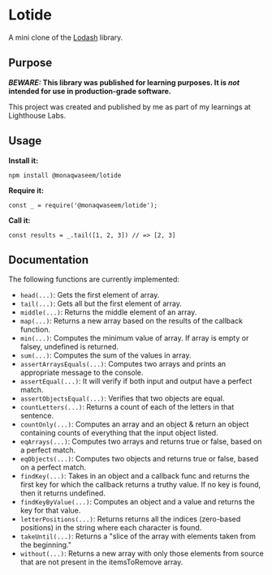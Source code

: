 # Lotide

A mini clone of the [Lodash](https://lodash.com) library.

## Purpose

**_BEWARE:_ This library was published for learning purposes. It is _not_ intended for use in production-grade software.**

This project was created and published by me as part of my learnings at Lighthouse Labs. 

## Usage

**Install it:**

`npm install @monaqwaseem/lotide`

**Require it:**

`const _ = require('@monaqwaseem/lotide');`

**Call it:**

`const results = _.tail([1, 2, 3]) // => [2, 3]`

## Documentation

The following functions are currently implemented:

* `head(...)`: Gets the first element of array.
* `tail(...)`: Gets all but the first element of array.
* `middle(...)`: Returns the middle element of an array.
* `map(...)`: Returns a new array based on the results of the callback function.
* `min(...)`: Computes the minimum value of array. If array is empty or falsey, undefined is returned.
* `sum(...)`: Computes the sum of the values in array.
* `assertArraysEquals(...)`: Computes two arrays and prints an appropriate message to the console.
* `assertEqual(...)`: It will verify if both input and output have a perfect match.
* `assertObjectsEqual(...)`: Verifies that two objects are equal.
* `countLetters(...)`: Returns a count of each of the letters in that sentence.
* `countOnly(...)`: Computes an array and an object & return an object containing counts of everything that the input object listed.
* `eqArrays(...)`: Computes two arrays and returns true or false, based on a perfect match.
* `eqObjects(...)`: Computes two objects and returns true or false, based on a perfect match.
* `findKey(...)`: Takes in an object and a callback func and returns the first key for which the callback returns a truthy value. If no key is found, then it returns undefined.
* `findKeyByValue(...)`: Computes an object and a value and returns the key for that value.
* `letterPositions(...)`: Returns returns all the indices (zero-based positions) in the string where each character is found.
* `takeUntil(...)`: Returns a "slice of the array with elements taken from the beginning."
* `without(...)`: Returns a new array with only those elements from source that are not present in the itemsToRemove array.



